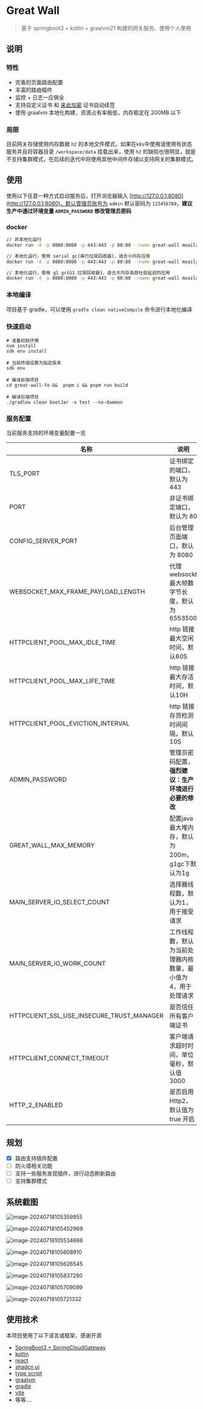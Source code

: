 # Great Wall

> 基于 springboot3 + kotlin + graalvm21 构建的网关服务，使用个人使用

## 说明

### 特性

* 完善的页面路由配置
* 丰富的路由插件
* 监控 + 日志一应俱全
* 支持自定义证书 和 [来此加密](https://letsencrypt.osfipin.com/) 证书自动续签
* 使用 graalvm 本地化构建，资源占有率极低，内存稳定在 200MB 以下

### 局限

目前网关存储使用内存数据 `h2` 的本地文件模式，如果在`k8s`中使用请使用有状态服务并且将容器目录 `/workspace/data` 挂载出来，使用 `h2` 的缺陷也很明显，就是不支持集群模式，在后续的迭代中将使用其他中间件存储以支持网关的集群模式。

## 使用

使用以下任意一种方式启动服务后，打开浏览器输入 [http://127.0.0.1:8080](http://127.0.0.1:8080)，默认管理员账号为 `admin` 默认密码为 `123456789`，**建议生产中通过环境变量 `ADMIN_PASSWORD` 修改管理员密码**

### docker

```bash
// 非本地化运行
docker run -d -p 8080:8080 -p 443:443 -p 80:80 --name great-wall moailaozi/great-wall:2.28_bootJar

// 本地化运行，使用 serial gc(串行垃圾回收器)，适合小内存应用
docker run -d -p 8080:8080 -p 443:443 -p 80:80 --name great-wall moailaozi/great-wall:2.28

// 本地化运行，使用 g1 gc(G1 垃圾回收器)，适合大内存高吞吐低延迟的应用
docker run -d -p 8080:8080 -p 443:443 -p 80:80 --name great-wall moailaozi/great-wall:2.28_g1gc
```

### 本地编译

项目基于 gradle，可以使用 `gradle clean nativeCompile` 命令进行本地化编译

### 快速启动

```shell
# 准备初始环境
nvm install
sdk env install

# 当前终端设置为指定版本
sdk env

# 编译前端项目
cd great-wall-fe &&  pnpm i && pnpm run build

# 编译后端项目
./gradlew clean bootJar -x test --no-daemon
```

### 服务配置

当前服务支持的环境变量配置一览

| 名称                                      | 说明                                                         |
| ----------------------------------------- | ------------------------------------------------------------ |
| TLS_PORT                                  | 证书绑定的端口，默认为 443                                   |
| PORT                                      | 非证书绑定端口，默认为 80                                    |
| CONFIG_SERVER_PORT                        | 后台管理页面端口，默认为 8080                                |
| WEBSOCKET_MAX_FRAME_PAYLOAD_LENGTH        | 代理 websockt 最大帧数字节长度，默认为 6553500               |
| HTTPCLIENT_POOL_MAX_IDLE_TIME             | http 链接最大空闲时间，默认60S                               |
| HTTPCLIENT_POOL_MAX_LIFE_TIME             | http 链接最大存活时间，默认10H                               |
| HTTPCLIENT_POOL_EVICTION_INTERVAL         | http 链接存货检测时间间隔，默认 10S                          |
| ADMIN_PASSWORD                            | 管理员密码配置，**强烈建议：生产环境进行必要的修改**         |
| GREAT_WALL_MAX_MEMORY                     | 配置java最大堆内存，默认为200m，g1gc下默认为1g               |
| MAIN_SERVER_IO_SELECT_COUNT               | 选择器线程数，默认为1，用于接受请求                          |
| MAIN_SERVER_IO_WORK_COUNT                 | 工作线程数，默认为当前处理器内核数量，最小值为4，用于处理请求 |
| HTTPCLIENT_SSL_USE_INSECURE_TRUST_MANAGER | 是否信任所有客户端证书                                       |
| HTTPCLIENT_CONNECT_TIMEOUT                | 客户端请求超时时间，单位毫秒，默认值 3000                    |
| HTTP_2_ENABLED                            | 是否启用Http2，默认值为 true 开启                            |

## 规划

- [x] 路由支持插件配置
- [ ] 防火墙相关功能
- [ ] 支持一些服务发现插件，进行动态刷新路由
- [ ] 支持集群模式

## 系统截图

![image-20240718105359955](./assets/image-20240718105359955.png)

![image-20240718105452969](./assets/image-20240718105452969.png)

![image-20240718105534686](./assets/image-20240718105534686.png)

![image-20240718105608910](./assets/image-20240718105608910.png)

![image-20240718105626545](./assets/image-20240718105626545.png)

![image-20240718105837280](./assets/image-20240718105837280.png)

![image-20240718105709099](./assets/image-20240718105709099.png)

![image-20240718105721332](./assets/image-20240718105721332.png)

## 使用技术

本项目使用了以下语言或框架，感谢开源

* [SpringBoot3 + SpringCloudGateway](https://spring.io/projects/spring-cloud-gateway)
* [kotlin](https://book.kotlincn.net/text/getting-started.html)
* [react](https://zh-hans.react.dev/learn)
* [shadcn ui](https://ui.shadcn.com/)
* [type script](https://www.tslang.cn/)
* [graalvm](https://www.graalvm.org/)
* [gradle](https://gradle.org/)
* [vite](https://vitejs.cn/vite3-cn/guide/)
* 等等….

